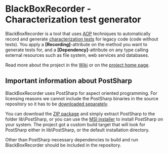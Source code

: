 BlackBoxRecorder - Characterization test generator
===================================================
BlackBoxRecorder is a tool that uses [AOP](http://en.wikipedia.org/wiki/Aspect-oriented_programming) 
techniques to automatically record and generate [characterization tests](http://en.wikipedia.org/wiki/Characterization_test) 
for legacy code (code without tests). You apply a **[Recording]**-attribute on the method you want to generate tests for, 
and a **[Dependency]**-attribute on any type calling external resources such as file system, web services and databases.

Read more about the project in the [Wiki](http://wiki.github.com/follesoe/BlackBoxRecorder/) 
or on the [project home page](http://follesoe.github.com/BlackBoxRecorder/).

## Important information about PostSharp ##
BlackBoxRecorder uses PostSharp for aspect oriented programming. For licensing reasons we cannot include the PostSharp 
binaries in the source repository so it has to be [downloaded separately](http://www.sharpcrafters.com/downloads/postsharp-2.0/ctp-5). 

You can download the [ZIP package](http://www.sharpcrafters.com/downloads/postsharp-2.0/ctp-5/PostSharp-2.0.5.1204.zip) 
and simply extract PostSharp to the folder lib\PostSharp, or you can use the 
[MSI installer](http://www.sharpcrafters.com/downloads/postsharp-2.0/ctp-5/PostSharp-2.0.5.1204.exe) to install 
PostSharp on your system. The project got a custom build target that will look for PostSharp either in lib\PostSharp, 
or the default installation directory. 

Other than PostSharp necessary dependencies to build and run BlackBoxRecorder should be included in the repository.